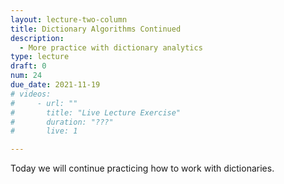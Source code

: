 ```yaml
---
layout: lecture-two-column
title: Dictionary Algorithms Continued
description:
  - More practice with dictionary analytics
type: lecture
draft: 0
num: 24
due_date: 2021-11-19
# videos:
#     - url: ""
#       title: "Live Lecture Exercise"
#       duration: "???"
#       live: 1

---
```


Today we will continue practicing how to work with dictionaries. 
